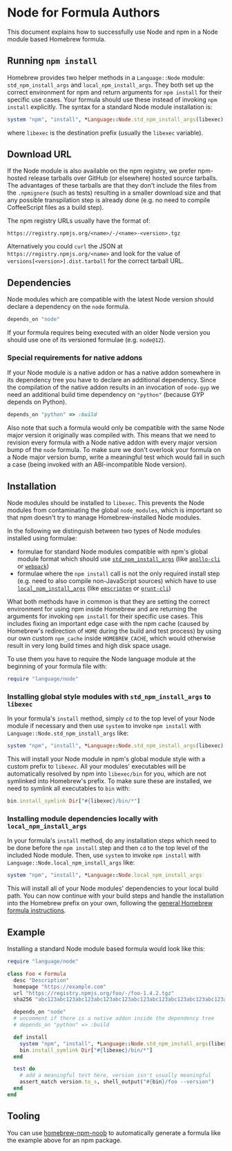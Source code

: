# Node for Formula Authors

This document explains how to successfully use Node and npm in a Node module based Homebrew formula.

## Running `npm install`

Homebrew provides two helper methods in a `Language::Node` module: `std_npm_install_args` and `local_npm_install_args`. They both set up the correct environment for npm and return arguments for `npm install` for their specific use cases. Your formula should use these instead of invoking `npm install` explicitly. The syntax for a standard Node module installation is:

```ruby
system "npm", "install", *Language::Node.std_npm_install_args(libexec)
```

where `libexec` is the destination prefix (usually the `libexec` variable).

## Download URL

If the Node module is also available on the npm registry, we prefer npm-hosted release tarballs over GitHub (or elsewhere) hosted source tarballs. The advantages of these tarballs are that they don't include the files from the `.npmignore` (such as tests) resulting in a smaller download size and that any possible transpilation step is already done (e.g. no need to compile CoffeeScript files as a build step).

The npm registry URLs usually have the format of:

    https://registry.npmjs.org/<name>/-/<name>-<version>.tgz

Alternatively you could `curl` the JSON at `https://registry.npmjs.org/<name>` and look for the value of `versions[<version>].dist.tarball` for the correct tarball URL.

## Dependencies

Node modules which are compatible with the latest Node version should declare a dependency on the `node` formula.

```ruby
depends_on "node"
```

If your formula requires being executed with an older Node version you should use one of its versioned formulae (e.g. `node@12`).

### Special requirements for native addons

If your Node module is a native addon or has a native addon somewhere in its dependency tree you have to declare an additional dependency. Since the compilation of the native addon results in an invocation of `node-gyp` we need an additional build time dependency on `"python"` (because GYP depends on Python).

```ruby
depends_on "python" => :build
```

Also note that such a formula would only be compatible with the same Node major version it originally was compiled with. This means that we need to revision every formula with a Node native addon with every major version bump of the `node` formula. To make sure we don't overlook your formula on a Node major version bump, write a meaningful test which would fail in such a case (being invoked with an ABI-incompatible Node version).

## Installation

Node modules should be installed to `libexec`. This prevents the Node modules from contaminating the global `node_modules`, which is important so that npm doesn't try to manage Homebrew-installed Node modules.

In the following we distinguish between two types of Node modules installed using formulae:

* formulae for standard Node modules compatible with npm's global module format which should use [`std_npm_install_args`](#installing-global-style-modules-with-std_npm_install_args-to-libexec) (like [`apollo-cli`](https://github.com/Homebrew/homebrew-core/blob/HEAD/Formula/a/apollo-cli.rb) or [`webpack`](https://github.com/Homebrew/homebrew-core/blob/HEAD/Formula/w/webpack.rb))
* formulae where the `npm install` call is not the only required install step (e.g. need to also compile non-JavaScript sources) which have to use [`local_npm_install_args`](#installing-module-dependencies-locally-with-local_npm_install_args) (like [`emscripten`](https://github.com/Homebrew/homebrew-core/blob/HEAD/Formula/e/emscripten.rb) or [`grunt-cli`](https://github.com/Homebrew/homebrew-core/blob/HEAD/Formula/g/grunt-cli.rb))

What both methods have in common is that they are setting the correct environment for using npm inside Homebrew and are returning the arguments for invoking `npm install` for their specific use cases. This includes fixing an important edge case with the npm cache (caused by Homebrew's redirection of `HOME` during the build and test process) by using our own custom `npm_cache` inside `HOMEBREW_CACHE`, which would otherwise result in very long build times and high disk space usage.

To use them you have to require the Node language module at the beginning of your formula file with:

```ruby
require "language/node"
```

### Installing global style modules with `std_npm_install_args` to `libexec`

In your formula's `install` method, simply `cd` to the top level of your Node module if necessary and then use `system` to invoke `npm install` with `Language::Node.std_npm_install_args` like:

```ruby
system "npm", "install", *Language::Node.std_npm_install_args(libexec)
```

This will install your Node module in npm's global module style with a custom prefix to `libexec`. All your modules' executables will be automatically resolved by npm into `libexec/bin` for you, which are not symlinked into Homebrew's prefix. To make sure these are installed, we need to symlink all executables to `bin` with:

```ruby
bin.install_symlink Dir["#{libexec}/bin/*"]
```

### Installing module dependencies locally with `local_npm_install_args`

In your formula's `install` method, do any installation steps which need to be done before the `npm install` step and then `cd` to the top level of the included Node module. Then, use `system` to invoke `npm install` with `Language::Node.local_npm_install_args` like:

```ruby
system "npm", "install", *Language::Node.local_npm_install_args
```

This will install all of your Node modules' dependencies to your local build path. You can now continue with your build steps and handle the installation into the Homebrew prefix on your own, following the [general Homebrew formula instructions](Formula-Cookbook.md).

## Example

Installing a standard Node module based formula would look like this:

```ruby
require "language/node"

class Foo < Formula
  desc "Description"
  homepage "https://example.com"
  url "https://registry.npmjs.org/foo/-/foo-1.4.2.tgz"
  sha256 "abc123abc123abc123abc123abc123abc123abc123abc123abc123abc123abc1"

  depends_on "node"
  # uncomment if there is a native addon inside the dependency tree
  # depends_on "python" => :build

  def install
    system "npm", "install", *Language::Node.std_npm_install_args(libexec)
    bin.install_symlink Dir["#{libexec}/bin/*"]
  end

  test do
    # add a meaningful test here, version isn't usually meaningful
    assert_match version.to_s, shell_output("#{bin}/foo --version")
  end
end
```

## Tooling

You can use [homebrew-npm-noob](https://github.com/zmwangx/homebrew-npm-noob) to automatically generate a formula like the example above for an npm package.
